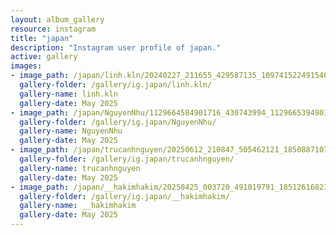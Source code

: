 ```yaml
---
layout: album_gallery
resource: instagram
title: "japan"
description: "Instagram user profile of japan."
active: gallery
images: 
- image_path: /japan/linh.kln/20240227_211655_429587135_1097415224915468_3415985951360099023_n.jpg
  gallery-folder: /gallery/ig.japan/linh.kln/
  gallery-name: linh.kln
  gallery-date: May 2025
- image_path: /japan/NguyenNhu/1129664584901716_430743994_1129665394901635_8252488914385102092_n.jpg
  gallery-folder: /gallery/ig.japan/NguyenNhu/
  gallery-name: NguyenNhu
  gallery-date: May 2025
- image_path: /japan/trucanhnguyen/20250612_210847_505462121_18508871077023506_835232232359070866_n.jpg
  gallery-folder: /gallery/ig.japan/trucanhnguyen/
  gallery-name: trucanhnguyen
  gallery-date: May 2025
- image_path: /japan/__hakimhakim/20250425_003720_491019791_18512616823011320_4476028323892410438_n.jpg
  gallery-folder: /gallery/ig.japan/__hakimhakim/
  gallery-name: __hakimhakim
  gallery-date: May 2025
---
```

